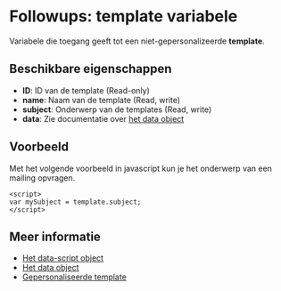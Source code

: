 # Followups: template variabele

Variabele die toegang geeft tot een niet-gepersonalizeerde **template**.

## Beschikbare eigenschappen

* **ID**: ID van de template (Read-only)
* **name**: Naam van de template (Read, write)
* **subject**: Onderwerp van de templates (Read, write)
* **data**: Zie documentatie over [het data object](./followups-scripting-data)

## Voorbeeld

Met het volgende voorbeeld in javascript kun je het onderwerp van een mailing opvragen.

    <script> 
    var mySubject = template.subject;
    </script>

## Meer informatie
* [Het data-script object](./followups-scripting)
* [Het data object](./followups-scripting-data)
* [Gepersonaliseerde template](./followups-scripting-message)

